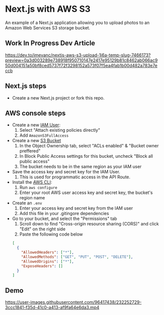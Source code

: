 # Next.js with AWS S3

An example of a Next.js application allowing you to upload photos to an Amazon Web Services S3 storage bucket.

## Work In Progress Dev Article
https://dev.to/imevanc/nextjs-aws-s3-upload-1i6a-temp-slug-7466173?preview=0a3d003289e738918f950710147e2417e95129b81c8462ab066ac950d004151a50bf8ced5737f72f3298152a573f07f5ea4fab1b00d482a783e7eccb

## Next.js steps

- Create a new Next.js project or fork this repo.

## AWS console steps

- Create a new [IAM User](https://aws.amazon.com/iam/):
  1.  Select "Attach existing policies directly"
  2.  Add `AmazonS3FullAccess`
- Create a new [S3 Bucket](https://console.aws.amazon.com/s3/)
  1.  In the Object Ownership tab, select "ACLs enabled" & "Bucket owner preffered"
  2.  In Block Public Access settings for this bucket, uncheck "Block all public access"
  3.  The bucket needs to be in the same region as your IAM user
- Save the access key and secret key for the IAM User.
  1.  This is used for programmatic access in the API Route.
- Install the [AWS CLI](https://aws.amazon.com/cli/):
  1.  Run `aws configure`
  2.  Enter your root AWS user access key and secret key, the bucket's region name
- Create an `.env`
  1.  Enter your access key and secret key from the IAM user
  2.  Add this file in your .gitingore dependencies
- Go to your bucket, and select the "Permissions" tab
  1.  Scroll down to find "Cross-origin resource sharing (CORS)" and click "Edit" on the right side
  2.  Paste the following code below
  ```json
  [
    {
      "AllowedHeaders": ["*"],
      "AllowedMethods": ["GET", "PUT", "POST", "DELETE"],
      "AllowedOrigins": ["*"],
      "ExposeHeaders": []
    }
  ]
  ```

## Demo

https://user-images.githubusercontent.com/96417438/232252729-3ccc1841-f35d-41c0-a413-af9fa64e6da3.mp4

